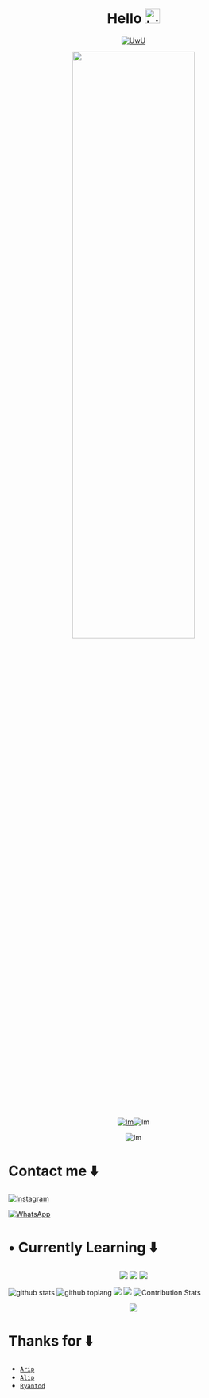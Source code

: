 <h1 align="center">Hello <img src="https://user-images.githubusercontent.com/1303154/88677602-1635ba80-d120-11ea-84d8-d263ba5fc3c0.gif" width="30px" alt="hi"><br></h1>

<p align="center">
  <a href="https://github.com/Rlxfly"><img src="http://readme-typing-svg.herokuapp.com?color=00FF00&center=true&vCenter=true&multiline=false&lines=Hi!+im+a+Newbie🙀;Currently+Learning+Javascript.;Don't+bully+me+>//<" alt="UwU">
</p>

<p align="center">
  <img src="https://telegra.ph/file/6c1a4668cd1e7856f7c0e.jpg" width="70%" height="55%" \>
<br>
    <a href="https://github.com/Rlxfly"><img title="Im" src="https://img.shields.io/badge/Hello-World-gold?style=for-the-badge&logo=null"></a><img title="Im" src="https://img.shields.io/badge/Im-Newbie-gold?style=for-the-badge&logo=android"></a>
</p>
<p align="center"><img title="Im" src="https://img.shields.io/badge/Uwu->///<-pink?style=for-the-badge&logo=HTML"></a>

# Contact me ⬇️

[![Instagram](https://img.shields.io/badge/Instagram-ff63f0?style=for-the-badge&logo=instagram&logoColor=white)](https://instagram.com/hi.rellllll_)

 [![WhatsApp](https://img.shields.io/badge/WhatsApp-25D366?style=for-the-badge&logo=whatsapp&logoColor=white)](https://wa.me/6283720073017)
# • Currently Learning ⬇️

<p align="center">
  <img src="https://img.shields.io/badge/-JavaScript-black?style=flat-square&logo=javascript" />
    <img src="https://img.shields.io/badge/-HTML-black?style=flat-square&logo=html5&logoColor=e34f26" />
  <img src="https://img.shields.io/badge/-CSS-black?style=flat-square&logo=css3&logoColor=1572b6" />

</p>

![github stats](https://github-readme-stats.vercel.app/api?username=Rlxfly&show_icons=true&theme=tokyonight)
![github toplang](https://github-readme-stats.vercel.app/api/top-langs/?username=Rlxfly&layout=compact&theme=nightowl)
<a href="https://github.com/Rlxfly"><img src="https://github-readme-streak-stats.herokuapp.com?user=Rlxfly&theme=tokyonight&hide_border=false&properties=background&border=%239611C5FF" /><a>
![](https://github-profile-summary-cards.vercel.app/api/cards/profile-details?username=Rlxfly&theme=monokai)
![Contribution Stats](https://next-github-tau.vercel.app/api/card?username=Rlxfly)
</p>

<p align="center">
  <img src="https://komarev.com/ghpvc/?username=Rlxfly&label=VIEWS&style=flat-square&color=blue" />
</p>

# Thanks for ⬇️

* [`Arip`](https://github.com/Akkun3704)
* [`Alip`](https://github.com/LitRHap)
* [`Ryantod`](https://github.com/HiRYN)

